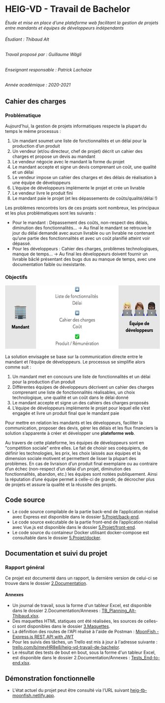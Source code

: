 # HEIG-VD - Travail de Bachelor

_Étude et mise en place d’une plateforme web facilitant la gestion de projets entre mandants et équipes de développeurs indépendants_

###### Étudiant : _Thibaud Alt_
###### Travail proposé par : _Guillaume Wägli_
###### Enseignant responsable : _Patrick Lachaize_
###### Année académique : _2020-2021_

## Cahier des charges

### Problématique

Aujourd'hui, la gestion de projets informatiques respecte la plupart du temps le même processus :
1.	Un mandant soumet une liste de fonctionnalités et un délai pour la production d’un produit
2.	Un vendeur (et/ou directeur, chef de projet) décrit un cahier des charges et propose un devis au mandant
3.	Le vendeur négocie avec le mandant la forme du projet
4.	Le mandant accepte et signe un devis comprenant un coût, une qualité et un délai
5.	Le vendeur impose un cahier des charges et des délais de réalisation à une équipe de développeurs
6.	L’équipe de développeurs implémente le projet et crée un livrable
7.	Le vendeur livre le produit fini
8.	Le mandant paie le projet (et les dépassements de coûts/qualité/délai !)

Les problèmes rencontrés lors de ces projets sont nombreux, les principaux et les plus problématiques sont les suivants :
- Pour le mandant : Dépassement des coûts, non-respect des délais, diminution des fonctionnalités…
→ Au final le mandant se retrouve le jour du délai demandé avec aucun livrable ou un livrable ne contenant qu’une partie des fonctionnalités et avec un coût planifié atteint voir dépassé.
- Pour les développeurs : Cahier des charges, problèmes technologiques, manque de temps…
→ Au final les développeurs doivent fournir un livrable bâclé présentant des bugs dus au manque de temps, avec une documentation faible ou inexistante.

### Objectifs

<p align="center">
  <img width="600" height="206" src="MoonFish.png">
</p>

La solution envisagée se base sur la communication directe entre le mandant et l’équipe de développeurs. Le processus se simplifie alors comme suit :
1.	Un mandant met en concours une liste de fonctionnalités et un délai pour la production d’un produit
2.	Différentes équipes de développeurs décrivent un cahier des charges comprenant une liste de fonctionnalités réalisables, un choix technologique, une qualité et un coût dans le délai donné
3.	Le mandant accepte et signe un des cahiers des charges proposés
4.	L’équipe de développeurs implémente le projet pour lequel elle s’est engagée et livre un produit final que le mandant paie

Pour mettre en relation les mandants et les développeurs, faciliter la communication, proposer des devis, gérer les délais et les flux financiers la solution s’apparente à créer et développer une **plateforme web**.

Au travers de cette plateforme, les équipes de développeurs sont en "compétition sociale" entre elles. Le fait de choisir ses coéquipiers, de définir les technologies, les prix, les choix laissés aux équipes et la dimension sociale motivent et permettent de lisser la plupart des problèmes.
En cas de livraison d’un produit final exemplaire ou au contraire d’un échec (non-respect d’un délai d’un projet, diminution des fonctionnalités, abandon, etc.) les équipes sont notées publiquement. Ainsi la réputation d’une équipe permet à celle-ci de grandir, de décrocher plus de projets et assure la qualité et la réussite des projets.

## Code source

-	Le code source compilable de la partie back-end de l’application réalisé avec Express est disponible dans le dossier [5.Projet/back-end](/5.Projet/back-end).
-	Le code source exécutable de la partie front-end de l’application réalisé avec Vue.js est disponible dans le dossier [5.Projet/front-end](/5.Projet/front-end).
-	Le code source du containeur Docker utilisant docker-compose est consultable dans le dossier [5.Projet/docker](/5.Projet/docker).

## Documentation et suivi du projet

### Rapport général
Ce projet est documenté dans un rapport, la dernière version de celui-ci se trouve dans le dossier [2.Documentation](/2.Documentation).

#### Annexes
 - Un journal de travail, sous la forme d'un tableur Excel, est disponible dans le dossier 2.Documentation/Annexes : [TB_Planning_Alt-Thibaud.xlsx](/2.Documentation/Annexes/TB_Planning_Alt-Thibaud.xlsx).
 - Des maquettes HTML statiques ont été réalisées, les sources de celles-ci sont disponibles dans le dossier [3.Maquettes](/3.Maquettes).
 - La définition des routes de l'API réalisé à l'aide de Postman : [MoonFish - Express.js REST API with JWT](https://documenter.getpostman.com/view/8210926/TzseHmCz)
 - Pour les suivis des tâches, un Trello est mis à jour à l'adresse suivante : [trello.com/b/meyHR8e8/heig-vd-travail-de-bachelor](https://trello.com/b/meyHR8e8/heig-vd-travail-de-bachelor).
 - Le résultat des tests de bout en bout, sous la forme d'un tableur Excel, est disponible dans le dossier 2.Documentation/Annexes : [Tests_End-to-end.xlsx](/2.Documentation/Annexes/Tests_End-to-end.xlsx).

## Démonstration fonctionnelle
 - L'état actuel du projet peut être consulté via l’URL suivant [heig-tb-moonfish.netlify.app](https://heig-tb-moonfish.netlify.app).
